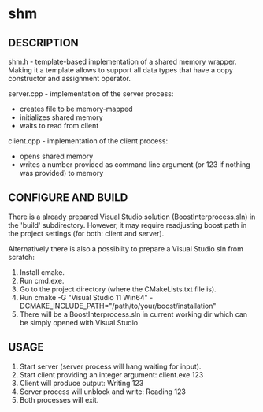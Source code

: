 # shm

## DESCRIPTION

shm.h - template-based implementation of a shared memory wrapper.
    Making it a template allows to support all data types that
    have a copy constructor and assignment operator.

server.cpp - implementation of the server process:
  - creates file to be memory-mapped
  - initializes shared memory
  - waits to read from client

client.cpp - implementation of the client process:
  - opens shared memory
  - writes a number provided as command line argument (or 123 if nothing was provided) to memory

## CONFIGURE AND BUILD

There is a already prepared Visual Studio solution (BoostInterprocess.sln) in the 'build' subdirectory.
However, it may require readjusting boost path in the project settings (for both: client and server).

Alternatively there is also a possiblity to prepare a Visual Studio sln from scratch:
1. Install cmake.
2. Run cmd.exe.
3. Go to the project directory (where the CMakeLists.txt file is).
4. Run cmake -G "Visual Studio 11 Win64" -DCMAKE_INCLUDE_PATH="/path/to/your/boost/installation"
5. There will be a BoostInterprocess.sln in current working dir
    which can be simply opened with Visual Studio

## USAGE

1. Start server (server process will hang waiting for input).
2. Start client providing an integer argument:
    client.exe 123
3. Client will produce output:
    Writing 123
4. Server process will unblock and write:
    Reading 123
5. Both processes will exit.
